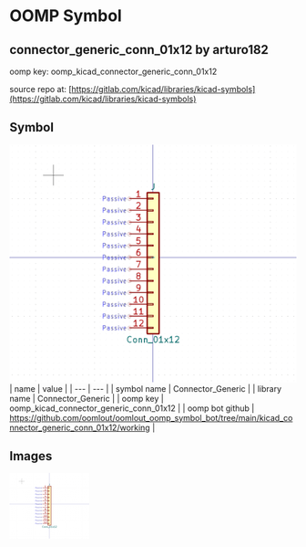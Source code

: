 # OOMP Symbol  
## connector_generic_conn_01x12  by arturo182  
  
oomp key: oomp_kicad_connector_generic_conn_01x12  
  
source repo at: [https://gitlab.com/kicad/libraries/kicad-symbols](https://gitlab.com/kicad/libraries/kicad-symbols)  
## Symbol  
  
[![working.png](working_600.png)](working.png)  
| name | value | 
| --- | --- | 
| symbol name | Connector_Generic | 
| library name | Connector_Generic | 
| oomp key | oomp_kicad_connector_generic_conn_01x12 | 
| oomp bot github | https://github.com/oomlout/oomlout_oomp_symbol_bot/tree/main/kicad_connector_generic_conn_01x12/working | 
## Images  
  
[![working.png](working_140.png)](working.png)  

